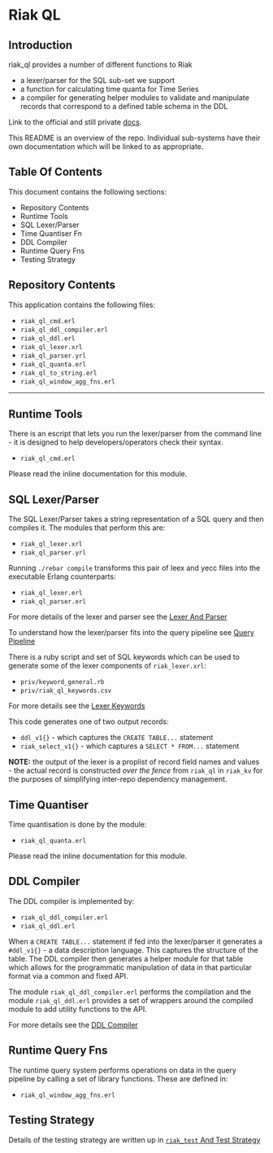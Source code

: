 # Riak QL

## Introduction

riak_ql provides a number of different functions to Riak

* a lexer/parser for the SQL sub-set we support
* a function for calculating time quanta for Time Series
* a compiler for generating helper modules to validate and manipulate records that correspond to a defined table schema in the DDL

Link to the official and still private [docs](https://github.com/basho/private_basho_docs/tree/timeseries/1.0.0/source/languages/en/riakts).

This README is an overview of the repo. Individual sub-systems have their own documentation which will be linked to as appropriate.

## Table Of Contents

This document contains the following sections:

* Repository Contents
* Runtime Tools
* SQL Lexer/Parser
* Time Quantiser Fn
* DDL Compiler
* Runtime Query Fns
* Testing Strategy

## Repository Contents

This application contains the following files:

* `riak_ql_cmd.erl`
* `riak_ql_ddl_compiler.erl`
* `riak_ql_ddl.erl`
* `riak_ql_lexer.xrl`
* `riak_ql_parser.yrl`
* `riak_ql_quanta.erl`
* `riak_ql_to_string.erl`
* `riak_ql_window_agg_fns.erl`

----

## Runtime Tools

There is an escript that lets you run the lexer/parser from the command line - it is designed to help developers/operators check their syntax.

* `riak_ql_cmd.erl`

Please read the inline documentation for this module.

## SQL Lexer/Parser

The SQL Lexer/Parser takes a string representation of a SQL query and then compiles it. The modules that perform this are:

* `riak_ql_lexer.xrl`
* `riak_ql_parser.yrl`

Running `./rebar compile` transforms this pair of leex and yecc files into the executable Erlang counterparts:

* `riak_ql_lexer.erl`
* `riak_ql_parser.erl`

For more details of the lexer and parser see the [Lexer And Parser](./doc/lexer_parser.md)

To understand how the lexer/parser fits into the query pipeline see [Query Pipeline](./doc/the_query_pipeline.md)

There is a ruby script and set of SQL keywords which can be used to generate some of the lexer components of `riak_lexer.xrl`:

* `priv/keyword_general.rb`
* `priv/riak_ql_keywords.csv`

For more details see the [Lexer Keywords](./doc/lexer_keywords.md)

This code generates one of two output records:

* `ddl_v1{}` - which captures the `CREATE TABLE...` statement
* `riak_select_v1{}` - which captures a `SELECT * FROM...` statement

**NOTE:** the output of the lexer is a proplist of record field names and values - the actual record is constructed *over the fence* from `riak_ql` in `riak_kv` for the purposes of simplifying inter-repo dependency management.

## Time Quantiser

Time quantisation is done by the module:

* `riak_ql_quanta.erl`

Please read the inline documentation for this module.

## DDL Compiler

The DDL compiler is implemented by:

* `riak_ql_ddl_compiler.erl`
* `riak_ql_ddl.erl`

When a `CREATE TABLE...` statement if fed into the lexer/parser it generates a `#ddl_v1{}` - a data description language. This captures the structure of the table. The DDL compiler then generates a helper module for that table which allows for the programmatic manipulation of data in that particular format via a common and fixed API.

The module `riak_ql_ddl_compiler.erl` performs the compilation and the module `riak_ql_ddl.erl` provides a set of wrappers around the compiled module to add utility functions to the API.

For more details see the [DDL Compiler](./doc/ddl_compiler.md)

## Runtime Query Fns

The runtime query system performs operations on data in the query pipeline by calling a set of library functions. These are defined in:

* `riak_ql_window_agg_fns.erl`

## Testing Strategy

Details of the testing strategy are written up in [`riak_test` And Test Strategy](./doc/riak_test_and_test_strategy.md)

